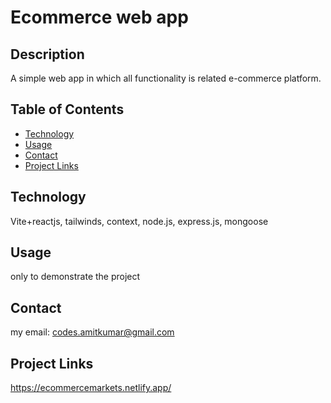 # Ecommerce web app

## Description 
A simple web app in which all functionality is related e-commerce platform.

## Table of Contents

- [Technology](#technology)
- [Usage](#usage)
- [Contact](#contact)
- [Project Links](#related-links)
  
## Technology
Vite+reactjs, tailwinds, context, node.js, express.js, mongoose

## Usage
only to demonstrate the project 

## Contact
my email: codes.amitkumar@gmail.com

## Project Links
https://ecommercemarkets.netlify.app/

